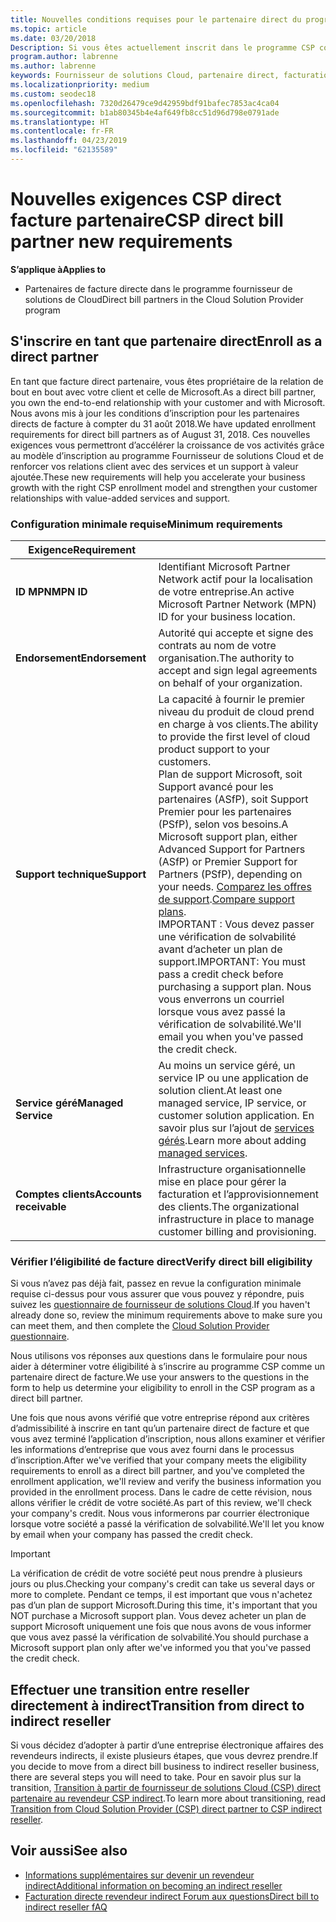 ```yaml
---
title: Nouvelles conditions requises pour le partenaire direct du programme fournisseur de solutions Cloud | Espace partenaires
ms.topic: article
ms.date: 03/20/2018
Description: Si vous êtes actuellement inscrit dans le programme CSP comme un partenaire direct, vous devez vous préparer à répondre à ces mises à jour de prise en charge en matière de services.
program.author: labrenne
ms.author: labrenne
keywords: Fournisseur de solutions Cloud, partenaire direct, facturation directe, conditions requises
ms.localizationpriority: medium
ms.custom: seodec18
ms.openlocfilehash: 7320d26479ce9d42959bdf91bafec7853ac4ca04
ms.sourcegitcommit: b1ab80345b4e4af649fb8cc51d96d798e0791ade
ms.translationtype: HT
ms.contentlocale: fr-FR
ms.lasthandoff: 04/23/2019
ms.locfileid: "62135589"
---
```

# <a name="csp-direct-bill-partner-new-requirements"></a><span data-ttu-id="dced2-104">Nouvelles exigences CSP direct facture partenaire</span><span class="sxs-lookup"><span data-stu-id="dced2-104">CSP direct bill partner new requirements</span></span>

<span data-ttu-id="dced2-105">**S’applique à**</span><span class="sxs-lookup"><span data-stu-id="dced2-105">**Applies to**</span></span>

- <span data-ttu-id="dced2-106">Partenaires de facture directe dans le programme fournisseur de solutions de Cloud</span><span class="sxs-lookup"><span data-stu-id="dced2-106">Direct bill partners in the Cloud Solution Provider program</span></span>

## <a name="enroll-as-a-direct-partner"></a><span data-ttu-id="dced2-107">S'inscrire en tant que partenaire direct</span><span class="sxs-lookup"><span data-stu-id="dced2-107">Enroll as a direct partner</span></span>

<span data-ttu-id="dced2-108">En tant que facture direct partenaire, vous êtes propriétaire de la relation de bout en bout avec votre client et celle de Microsoft.</span><span class="sxs-lookup"><span data-stu-id="dced2-108">As a direct bill partner, you own the end-to-end relationship with your customer and with Microsoft.</span></span> <span data-ttu-id="dced2-109">Nous avons mis à jour les conditions d’inscription pour les partenaires directs de facture à compter du 31 août 2018.</span><span class="sxs-lookup"><span data-stu-id="dced2-109">We have updated enrollment requirements for direct bill partners as of August 31, 2018.</span></span> <span data-ttu-id="dced2-110">Ces nouvelles exigences vous permettront d’accélérer la croissance de vos activités grâce au modèle d’inscription au programme Fournisseur de solutions Cloud et de renforcer vos relations client avec des services et un support à valeur ajoutée.</span><span class="sxs-lookup"><span data-stu-id="dced2-110">These new requirements will help you accelerate your business growth with the right CSP enrollment model and strengthen your customer relationships with value-added services and support.</span></span>

### <a name="minimum-requirements"></a><span data-ttu-id="dced2-111">Configuration minimale requise</span><span class="sxs-lookup"><span data-stu-id="dced2-111">Minimum requirements</span></span>

|<span data-ttu-id="dced2-112">**Exigence**</span><span class="sxs-lookup"><span data-stu-id="dced2-112">**Requirement**</span></span>|                             |
|--------------------------------|--------------------------------------------------------------|
|<span data-ttu-id="dced2-113">**ID MPN**</span><span class="sxs-lookup"><span data-stu-id="dced2-113">**MPN ID**</span></span>   |<span data-ttu-id="dced2-114">Identifiant Microsoft Partner Network actif pour la localisation de votre entreprise.</span><span class="sxs-lookup"><span data-stu-id="dced2-114">An active Microsoft Partner Network (MPN) ID for your business location.</span></span>    |
|<span data-ttu-id="dced2-115">**Endorsement**</span><span class="sxs-lookup"><span data-stu-id="dced2-115">**Endorsement**</span></span>   |<span data-ttu-id="dced2-116">Autorité qui accepte et signe des contrats au nom de votre organisation.</span><span class="sxs-lookup"><span data-stu-id="dced2-116">The authority to accept and sign legal agreements on behalf of your organization.</span></span>|
|<span data-ttu-id="dced2-117">**Support technique**</span><span class="sxs-lookup"><span data-stu-id="dced2-117">**Support**</span></span>   |<span data-ttu-id="dced2-118">La capacité à fournir le premier niveau du produit de cloud prend en charge à vos clients.</span><span class="sxs-lookup"><span data-stu-id="dced2-118">The ability to provide the first level of cloud product support to your customers.</span></span> <br><span data-ttu-id="dced2-119">Plan de support Microsoft, soit Support avancé pour les partenaires (ASfP), soit Support Premier pour les partenaires (PSfP), selon vos besoins.</span><span class="sxs-lookup"><span data-stu-id="dced2-119">A Microsoft support plan, either Advanced Support for Partners (ASfP) or Premier Support for Partners (PSfP), depending on your needs.</span></span> <span data-ttu-id="dced2-120">[Comparez les offres de support](https://partner.microsoft.com/en-US/support/partnersupport).</span><span class="sxs-lookup"><span data-stu-id="dced2-120">[Compare support plans](https://partner.microsoft.com/en-US/support/partnersupport).</span></span><br> <span data-ttu-id="dced2-121">IMPORTANT : Vous devez passer une vérification de solvabilité avant d’acheter un plan de support.</span><span class="sxs-lookup"><span data-stu-id="dced2-121">IMPORTANT: You must pass a credit check before purchasing a support plan.</span></span> <span data-ttu-id="dced2-122">Nous vous enverrons un courriel lorsque vous avez passé la vérification de solvabilité.</span><span class="sxs-lookup"><span data-stu-id="dced2-122">We'll email you when you've passed the credit check.</span></span> |
|<span data-ttu-id="dced2-123">**Service géré**</span><span class="sxs-lookup"><span data-stu-id="dced2-123">**Managed Service**</span></span>   |<span data-ttu-id="dced2-124">Au moins un service géré, un service IP ou une application de solution client.</span><span class="sxs-lookup"><span data-stu-id="dced2-124">At least one managed service, IP service, or customer solution application.</span></span> <span data-ttu-id="dced2-125">En savoir plus sur l’ajout de [services gérés](https://partner.microsoft.com/en-US/business-opportunities/managed-services-provider).</span><span class="sxs-lookup"><span data-stu-id="dced2-125">Learn more about adding [managed services](https://partner.microsoft.com/en-US/business-opportunities/managed-services-provider).</span></span>|
|<span data-ttu-id="dced2-126">**Comptes clients**</span><span class="sxs-lookup"><span data-stu-id="dced2-126">**Accounts receivable**</span></span> |<span data-ttu-id="dced2-127">Infrastructure organisationnelle mise en place pour gérer la facturation et l’approvisionnement des clients.</span><span class="sxs-lookup"><span data-stu-id="dced2-127">The organizational infrastructure in place to manage customer billing and provisioning.</span></span>

### <a name="verify-direct-bill-eligibility"></a><span data-ttu-id="dced2-128">Vérifier l’éligibilité de facture direct</span><span class="sxs-lookup"><span data-stu-id="dced2-128">Verify direct bill eligibility</span></span>

<span data-ttu-id="dced2-129">Si vous n’avez pas déjà fait, passez en revue la configuration minimale requise ci-dessus pour vous assurer que vous pouvez y répondre, puis suivez les [questionnaire de fournisseur de solutions Cloud](https://partner.microsoft.com/cloud-solution-provider/assessment).</span><span class="sxs-lookup"><span data-stu-id="dced2-129">If you haven't already done so, review the minimum requirements above to make sure you can meet them, and then complete the [Cloud Solution Provider questionnaire](https://partner.microsoft.com/cloud-solution-provider/assessment).</span></span>

<span data-ttu-id="dced2-130">Nous utilisons vos réponses aux questions dans le formulaire pour nous aider à déterminer votre éligibilité à s’inscrire au programme CSP comme un partenaire direct de facture.</span><span class="sxs-lookup"><span data-stu-id="dced2-130">We use your answers to the questions in the form to help us determine your eligibility to enroll in the CSP program as a direct bill partner.</span></span>

<span data-ttu-id="dced2-131">Une fois que nous avons vérifié que votre entreprise répond aux critères d’admissibilité à inscrire en tant qu’un partenaire direct de facture et que vous avez terminé l’application d’inscription, nous allons examiner et vérifier les informations d’entreprise que vous avez fourni dans le processus d’inscription.</span><span class="sxs-lookup"><span data-stu-id="dced2-131">After we've verified that your company meets the eligibility requirements to enroll as a direct bill partner, and you've completed the enrollment application, we'll review and verify the business information you provided in the enrollment process.</span></span> <span data-ttu-id="dced2-132">Dans le cadre de cette révision, nous allons vérifier le crédit de votre société.</span><span class="sxs-lookup"><span data-stu-id="dced2-132">As part of this review, we'll check your company's credit.</span></span> <span data-ttu-id="dced2-133">Nous vous informerons par courrier électronique lorsque votre société a passé la vérification de solvabilité.</span><span class="sxs-lookup"><span data-stu-id="dced2-133">We'll let you know by email when your company has passed the credit check.</span></span>

>[!IMPORTANT]
><span data-ttu-id="dced2-134">La vérification de crédit de votre société peut nous prendre à plusieurs jours ou plus.</span><span class="sxs-lookup"><span data-stu-id="dced2-134">Checking your company's credit can take us several days or more to complete.</span></span> <span data-ttu-id="dced2-135">Pendant ce temps, il est important que vous n'achetez pas d’un plan de support Microsoft.</span><span class="sxs-lookup"><span data-stu-id="dced2-135">During this time, it's important that you NOT purchase a Microsoft support plan.</span></span> <span data-ttu-id="dced2-136">Vous devez acheter un plan de support Microsoft uniquement une fois que nous avons de vous informer que vous avez passé la vérification de solvabilité.</span><span class="sxs-lookup"><span data-stu-id="dced2-136">You should purchase a Microsoft support plan only after we've informed you that you've passed the credit check.</span></span>

## <a name="transition-from-direct-to-indirect-reseller"></a><span data-ttu-id="dced2-137">Effectuer une transition entre reseller directement à indirect</span><span class="sxs-lookup"><span data-stu-id="dced2-137">Transition from direct to indirect reseller</span></span>

<span data-ttu-id="dced2-138">Si vous décidez d’adopter à partir d’une entreprise électronique affaires des revendeurs indirects, il existe plusieurs étapes, que vous devrez prendre.</span><span class="sxs-lookup"><span data-stu-id="dced2-138">If you decide to move from a direct bill business to indirect reseller business, there are several steps you will need to take.</span></span> <span data-ttu-id="dced2-139">Pour en savoir plus sur la transition, [Transition à partir de fournisseur de solutions Cloud (CSP) direct partenaire au revendeur CSP indirect](transition-direct-to-indirect.md).</span><span class="sxs-lookup"><span data-stu-id="dced2-139">To learn more about transitioning, read [Transition from Cloud Solution Provider (CSP) direct partner to CSP indirect reseller](transition-direct-to-indirect.md).</span></span> 

## <a name="see-also"></a><span data-ttu-id="dced2-140">Voir aussi</span><span class="sxs-lookup"><span data-stu-id="dced2-140">See also</span></span>

- [<span data-ttu-id="dced2-141">Informations supplémentaires sur devenir un revendeur indirect</span><span class="sxs-lookup"><span data-stu-id="dced2-141">Additional information on becoming an indirect reseller</span></span>](https://assetsprod.microsoft.com/csp-directbill-to-indirect-transition.pdf)
- [<span data-ttu-id="dced2-142">Facturation directe revendeur indirect Forum aux questions</span><span class="sxs-lookup"><span data-stu-id="dced2-142">Direct bill to indirect reseller fAQ</span></span>](https://assetsprod.microsoft.com/mpn/direct-bill-partner-faq.pdf)
